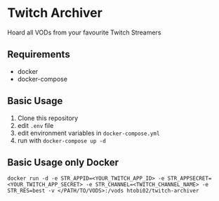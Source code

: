 # Twitch Archiver
Hoard all VODs from your favourite Twitch Streamers

## Requirements
- docker
- docker-compose

## Basic Usage
1. Clone this repository
2. edit `.env` file
3. edit environment variables in `docker-compose.yml`
4. run with `docker-compose up -d`

## Basic Usage only Docker
```docker
docker run -d -e STR_APPID=<YOUR_TWITCH_APP_ID> -e STR_APPSECRET=<YOUR_TWITCH_APP_SECRET> -e STR_CHANNEL=<TWITCH_CHANNEL_NAME> -e STR_RES=best -v </PATH/TO/VODS>:/vods htobi02/twitch-archiver
```
<!--
## How its done
This script (`app.sh`) searches with your Twitch AppID and AppSecret all last Twitch VOD-URLs from your given Twitch Channel Name. <br>
Those URLs are piped to streamlink with the `--record` parameter. 
Basically nothing special :)
-->